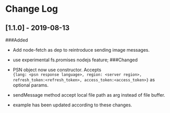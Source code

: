 # Change Log


## **[1.1.0] - 2019-08-13**

###Added<br>
* Add node-fetch as dep to reintroduce sending image messages.
* use experimental fs.promises nodejs feature;
###Changed
* PSN object now use constructor. Accepts<br> 
```{lang: <psn response language>, region: <server region>, refresh_token:<refresh_token>, access_token:<access_token>}``` as optional params.

* sendMessage method accept local file path as arg instead of file buffer.

* example has been updated according to these changes.